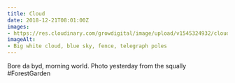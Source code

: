 ```yaml
---
title: Cloud
date: 2018-12-21T08:01:00Z
images: 
- https://res.cloudinary.com/growdigital/image/upload/v1545324932/cloud-A2C36926.jpg
imageAlt: 
- Big white cloud, blue sky, fence, telegraph poles
---
```


Bore da byd, morning world. Photo yesterday from the squally #ForestGarden
